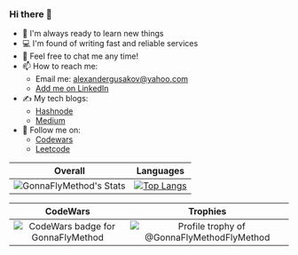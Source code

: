 ### Hi there 👋

- 🔭 I'm always ready to learn new things
- 💻 I'm found of writing fast and reliable services
- 💬 Feel free to chat me any time!
- 📫 How to reach me:
  - Email me: alexandergusakov@yahoo.com
  - [Add me on LinkedIn](https://www.linkedin.com/in/alex-gusakov/)
- ✍️ My tech blogs:
  - [Hashnode](https://alexander-gusakov.hashnode.dev)
  - [Medium](https://medium.com/@aliaksandr.tech)
- 👀 Follow me on:
  - [Codewars](https://www.codewars.com/users/GonnaFlyMethod/)
  - [Leetcode](https://leetcode.com/GonnaFlyMethod/)

Overall                    |  Languages
:-------------------------:|:-------------------------:
![GonnaFlyMethod's Stats](https://github-readme-stats.vercel.app/api?username=GonnaFlyMethod&show_icons=true)  | [![Top Langs](https://github-readme-stats.vercel.app/api/top-langs/?username=GonnaFlyMethod&langs_count=8&layout=compact)](https://github.com/GonnaFlyMethod)



CodeWars                   |  Trophies
:-------------------------:|:-------------------------:
![CodeWars badge for GonnaFlyMethod](https://www.codewars.com/users/GonnaFlyMethod/badges/large)  |  ![Profile trophy of @GonnaFlyMethodFlyMethod](https://github-profile-trophy.vercel.app/?username=GonnaFlyMethod)
